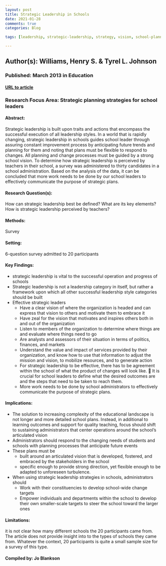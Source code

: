 ```yaml
---
layout: post
title: Strategic Leadership in Schools
date: 2021-01-28
comments: true
categories: Blog

tags: [leadership, strategic-leadership, strategy, vision, school-planning]

---
```


## Author(s): Williams, Henry S. & Tyrel L. Johnson

### Published: March 2013 in Education

#### [URL to article](http://eds.b.ebscohost.com.proxy.uchicago.edu/eds/pdfviewer/pdfviewer?vid=1&sid=e1d75158-4d7f-430a-99c5-4c445c26b51f%40pdc-v-sessmgr02)

### Research Focus Area: Strategic planning strategies for school leaders

#### Abstract:
Strategic leadership is built upon traits and actions that encompass the successful execution of all leadership styles. In a world that is rapidly changing, strategic leadership in schools guides school leader through assuring constant improvement process by anticipating future trends and planning for them and noting that plans must be flexible to respond to changes. All planning and change processes must be guided by a strong school vision. To determine how strategic leadership is perceived by teachers in their school, a survey was administered to thirty candidates in a school administration. Based on the analysis of the data, it can be concluded that more work needs to be done by our school leaders to effectively communicate the purpose of strategic plans.


#### Research Question(s):
How can strategic leadership best be defined? What are its key elements? How is strategic leadership perceived by teachers?


#### Methods:
Survey


#### Setting:
6-question survey admitted to 20 participants


#### Key Findings:

- strategic leadership is vital to the successful operation and progress of schools
- Strategic leadership is not a leadership category in itself, but rather a framework upon which all other successful leadership style categories should be built
- Effective strategic leaders
    - Have a clear vision of where the organization is headed and can express that vision to others and motivate them to embrace it
    - Have zeal for the vision that motivates and inspires others both in and out of the organization
    - Listen to members of the organization to determine where things are and evaluate where things need to go
    - Are analysts and assessors of their situation in terms of politics, finances, and markets
    - Understand the value and impact of services provided by their organization, and know how to use that information to adjust the mission and vision, to mobilize resources, and to generate action
    - For strategic leadership to be effective, there has to be agreement within the school of what the product of changes will look like.  It is crucial for school leaders to define what the desired outcomes are and the steps that need to be taken to reach them.
    - More work needs to be done by school administrators to effectively communicate the purpose of strategic plans. 


#### Implications:

- The solution to increasing complexity of the educational landscape is not longer and more detailed school plans. Instead, in additional to learning outcomes and support for quality teaching, focus should shift to sustaining administrators that center operations around the school’s articulated vision
- Administrators should respond to the changing needs of students and schools with planning processes that anticipate future events
- These plans must be
    - built around an articulated vision that is developed, fostered, and embraced by the stakeholders in the school
    - specific enough to provide strong direction, yet flexible enough to be adapted to unforeseen turbulence. 
- When using strategic leadership strategies in schools, administrators should
    - Work with their constituencies to develop school-wide change targets
    - Empower individuals and departments within the school to develop their own smaller-scale targets to steer the school toward the larger ones 


#### Limitations:
it is not clear how many different schools the 20 participants came from. The article does not provide insight into to the types of schools they came from. Whatever the context, 20 participants is quite a small sample size for a survey of this type.


#### Compiled by: Jo Blankson
